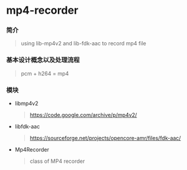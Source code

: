 # mp4-recorder


### 简介

> using lib-mp4v2 and lib-fdk-aac to record mp4 file


### 基本设计概念以及处理流程

> pcm + h264 = mp4


### 模块
- libmp4v2
    > https://code.google.com/archive/p/mp4v2/
- libfdk-aac
    > https://sourceforge.net/projects/opencore-amr/files/fdk-aac/
- Mp4Recorder
    > class of MP4 recorder
